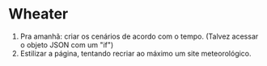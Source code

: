 # Wheater
1) Pra amanhã: criar os cenários de acordo com o tempo. (Talvez acessar o objeto JSON com um "if")
2) Estilizar a página, tentando recriar ao máximo um site meteorológico.

